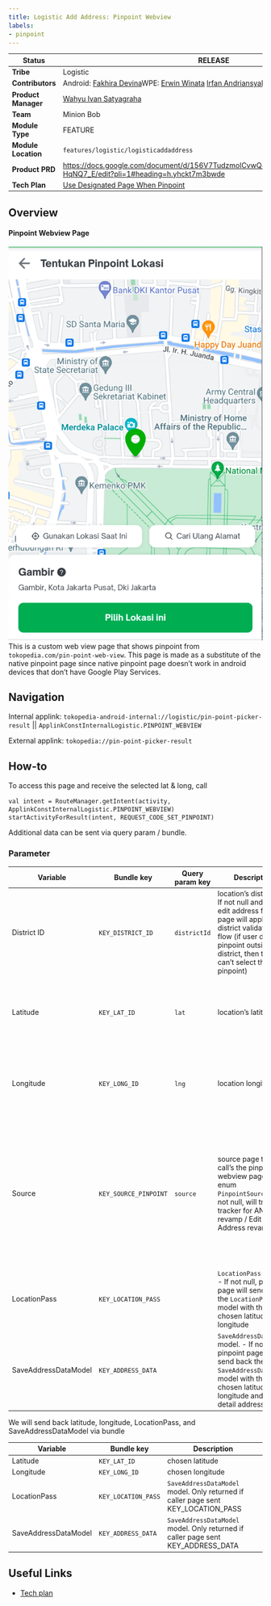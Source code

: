 ```yaml
---
title: Logistic Add Address: Pinpoint Webview
labels:
- pinpoint
---
```



| **Status** | <!--start status:GREEN-->RELEASE<!--end status--> |
| --- | --- |
| **Tribe** | Logistic |
| **Contributors** | Android: [Fakhira Devina](https://tokopedia.atlassian.net/wiki/people/61077e53b704b40068e80a8e?ref=confluence)WPE: [Erwin Winata](https://tokopedia.atlassian.net/wiki/people/603c7cd31c44230072df325b?ref=confluence) [Irfan Andriansyah](https://tokopedia.atlassian.net/wiki/people/619ade053618cd006f62806f?ref=confluence) |
| **Product Manager** | [Wahyu Ivan Satyagraha](https://tokopedia.atlassian.net/wiki/people/61ad4312c15977006a17ce75?ref=confluence)  |
| **Team** | Minion Bob |
| **Module Type** | <!--start status:YELLOW-->FEATURE<!--end status--> |
| **Module Location** | `features/logistic/logisticaddaddress` |
| **Product PRD** | <https://docs.google.com/document/d/156V7TudzmolCvwQ8MQGoWOTDaHuHGSHxRVu-HqNQ7_E/edit?pli=1#heading=h.yhckt7m3bwde>  |
| **Tech Plan** | [Use Designated Page When Pinpoint](/wiki/spaces/PA/pages/2089192790/Use+Designated+Page+When+Pinpoint)  |

<!--toc-->

## Overview

#### Pinpoint Webview Page

![](../res/pinpointwebview/pinpoint_webview.png)
This is a custom web view page that shows pinpoint from `tokopedia.com/pin-point-web-view`. This page is made as a substitute of the native pinpoint page since native pinpoint page doesn’t work in android devices that don’t have Google Play Services.

## Navigation

Internal applink: `tokopedia-android-internal://logistic/pin-point-picker-result` || `ApplinkConstInternalLogistic.PINPOINT_WEBVIEW`

External applink: `tokopedia://pin-point-picker-result`

## How-to

To access this page and receive the selected lat & long, call



```
val intent = RouteManager.getIntent(activity, ApplinkConstInternalLogistic.PINPOINT_WEBVIEW)
startActivityForResult(intent, REQUEST_CODE_SET_PINPOINT)
```

Additional data can be sent via query param / bundle.

### Parameter



| **Variable** | **Bundle key** | **Query param key** | **Description** | **Mandatory** | **Example** |
| --- | --- | --- | --- | --- | --- |
| District ID | `KEY_DISTRICT_ID` | `districtId` | location’s district id.- If not null and not in edit address flow, page will apply the district validation flow (if user drag pinpoint outside the district, then they can’t select the pinpoint)<br/> | This is mandatory if you don’t send latitude and longitude. Otherwise, this is optional |  |
| Latitude | `KEY_LAT_ID` | `lat` | location’s latitude | This is mandatory if you don’t send district id. Otherwise, this is optional |  |
| Longitude | `KEY_LONG_ID` | `lng` | location longitude | This is mandatory if you don’t send district id. Otherwise, this is optional |  |
| Source | `KEY_SOURCE_PINPOINT` | `source` | source page that call’s the pinpoint webview page. Use enum `PinpointSource`. - If not null, will trigger tracker for ANA revamp / Edit Address revamp | N | - `address-editor` for edit address<br/>- `add-address-positive` for ana positive flow<br/>- `add-address-negative` for ana negative flow<br/> |
| LocationPass | `KEY_LOCATION_PASS` |  | `LocationPass` model. - If not null, pinpoint page will send back the `LocationPass` model with the chosen latitude and longitude | N |  |
| SaveAddressDataModel | `KEY_ADDRESS_DATA` |  | `SaveAddressDataModel` model. - If not null, pinpoint page will send back the `SaveAddressDataModel` model with the chosen latitude and longitude and all detail address. | N |  |

We will send back latitude, longitude, LocationPass, and SaveAddressDataModel via bundle



| **Variable** | **Bundle key** | **Description** |
| --- | --- | --- |
| Latitude | `KEY_LAT_ID` | chosen latitude |
| Longitude | `KEY_LONG_ID` | chosen longitude |
| LocationPass | `KEY_LOCATION_PASS` | `SaveAddressDataModel` model. Only returned if caller page sent KEY\_LOCATION\_PASS |
| SaveAddressDataModel | `KEY_ADDRESS_DATA` | `SaveAddressDataModel` model. Only returned if caller page sent KEY\_ADDRESS\_DATA  |

## Useful Links

- [Tech plan](/wiki/spaces/PA/pages/2089192790/Use+Designated+Page+When+Pinpoint)